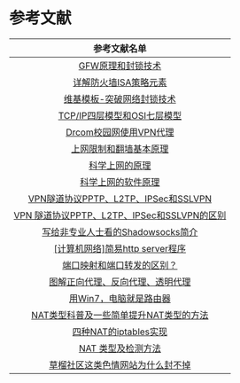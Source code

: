 # 参考文献

| 参考文献名单 |
|:-:| 
|[GFW原理和封锁技术](https://xuranus.github.io/2017/10/09/GFW%E5%8E%9F%E7%90%86%E5%92%8C%E5%B0%81%E9%94%81%E6%8A%80%E6%9C%AF/)|
|[详解防火墙ISA策略元素](http://blog.51cto.com/yiding/272872)|
|[维基模板-突破网络封锁技术](https://zh.wikipedia.org/wiki/Template:%E7%AA%81%E7%A0%B4%E7%BD%91%E7%BB%9C%E5%B0%81%E9%94%81%E6%8A%80%E6%9C%AF)|
|[TCP/IP四层模型和OSI七层模型](https://www.debugrun.com/a/RNeZIpB.html)|
|[Drcom校园网使用VPN代理](https://blog.csdn.net/x_iya/article/details/33313597)|
|[上网限制和翻墙基本原理](http://blog.021xt.cc/archives/85) |
|[科学上网的原理](https://segmentfault.com/a/1190000011485579) |
|[科学上网的软件原理](https://fanzheng.org/archives/2)|
|[VPN隧道协议PPTP、L2TP、IPSec和SSLVPN](https://blog.csdn.net/cymm_liu/article/details/16889457)|
|[VPN 隧道协议PPTP、L2TP、IPSec和SSLVPN的区别](http://linux.it.net.cn/m/view.php?aid=3209)|
|[写给非专业人士看的Shadowsocks简介](https://vc2tea.com/whats-shadowsocks/) |
|[[计算机网络]简易http server程序](http://www.hoohack.me/2016/10/28/lcn-simple-server)|
|[端口映射和端口转发的区别？](http://www.elecfans.com/dianzichangshi/20171204593654.html)|
|[图解正向代理、反向代理、透明代理](http://blog.51cto.com/z00w00/1031287)|
|[用Win7，电脑就是路由器](http://blog.sina.com.cn/s/blog_6286984e0100kujt.html)|
|[NAT类型科普及一些简单提升NAT类型的方法](http://www.xuxiaobo.com/?p=4243)|
|[四种NAT的iptables实现](http://os.51cto.com/art/201103/249324.htm)|
|[NAT 类型及检测方法](https://my.oschina.net/u/945874/blog/371562)|
|[草榴社区这类色情网站为什么封不掉](https://www.leiphone.com/news/201612/isY4iUwVGppRMsZA.html)|










